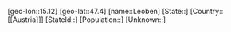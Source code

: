 ﻿---
location: [47.4,15.12]
mapzoom: [7,12] 
mapmarker: city 
type: City
tags:
- geo/City


SpocWebEntityId: 31944
isDeleted: false
confidential: public

---
[geo-lon::15.12]
[geo-lat::47.4]
[name::Leoben]
[State::]
[Country::[[Austria]]]
[StateId::]
[Population::]
[Unknown::]

